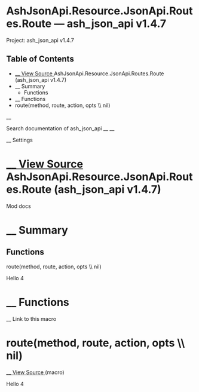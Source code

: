 # AshJsonApi.Resource.JsonApi.Routes.Route — ash_json_api v1.4.7

Project: ash_json_api v1.4.7

## Table of Contents

- [ __ View Source ](external_link) AshJsonApi.Resource.JsonApi.Routes.Route (ash_json_api v1.4.7)
- __ Summary
  - Functions
- __ Functions
- route(method, route, action, opts \\\ nil)

__

Search documentation of ash_json_api __ __

__ Settings

#  [ __ View Source ](external_link) AshJsonApi.Resource.JsonApi.Routes.Route (ash_json_api v1.4.7)

Mod docs

#  __ Summary

##  Functions

route(method, route, action, opts \\\ nil)

Hello 4

#  __ Functions

__ Link to this macro

# route(method, route, action, opts \\\ nil)

[ __ View Source ](external_link) (macro)

Hello 4
